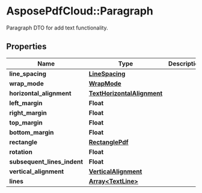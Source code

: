 ﻿# AsposePdfCloud::Paragraph
Paragraph DTO for add text functionality.

## Properties
Name | Type | Description | Notes
------------ | ------------- | ------------- | -------------
**line_spacing** | [**LineSpacing**](LineSpacing.md) |  | [optional] 
**wrap_mode** | [**WrapMode**](WrapMode.md) |  | [optional] 
**horizontal_alignment** | [**TextHorizontalAlignment**](TextHorizontalAlignment.md) |  | [optional] 
**left_margin** | **Float** |  | [optional] 
**right_margin** | **Float** |  | [optional] 
**top_margin** | **Float** |  | [optional] 
**bottom_margin** | **Float** |  | [optional] 
**rectangle** | [**RectanglePdf**](RectanglePdf.md) |  | [optional] 
**rotation** | **Float** |  | [optional] 
**subsequent_lines_indent** | **Float** |  | [optional] 
**vertical_alignment** | [**VerticalAlignment**](VerticalAlignment.md) |  | [optional] 
**lines** | [**Array&lt;TextLine&gt;**](TextLine.md) |  | 


